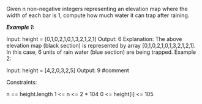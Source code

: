 Given n non-negative integers representing an elevation map where the width of each bar is 1, compute how much water it can trap after raining.

 

***Example 1:***


Input: height = [0,1,0,2,1,0,1,3,2,1,2,1]
Output: 6
Explanation: The above elevation map (black section) is represented by array [0,1,0,2,1,0,1,3,2,1,2,1]. In this case, 6 units of rain water (blue section) are being trapped.
Example 2:

Input: height = [4,2,0,3,2,5]
Output: 9
 #comment
 

Constraints:

n == height.length
1 <= n <= 2 * 104
0 <= height[i] <= 105